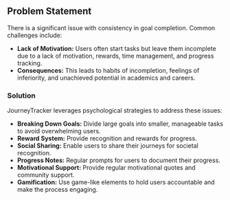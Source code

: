 ## Problem Statement
There is a significant issue with consistency in goal completion. Common challenges include:
- **Lack of Motivation:** Users often start tasks but leave them incomplete due to a lack of motivation, rewards, time management, and progress tracking.
- **Consequences:** This leads to habits of incompletion, feelings of inferiority, and unachieved potential in academics and careers.

### Solution
JourneyTracker leverages psychological strategies to address these issues:
- **Breaking Down Goals:** Divide large goals into smaller, manageable tasks to avoid overwhelming users.
- **Reward System:** Provide recognition and rewards for progress.
- **Social Sharing:** Enable users to share their journeys for societal recognition.
- **Progress Notes:** Regular prompts for users to document their progress.
- **Motivational Support:** Provide regular motivational quotes and community support.
- **Gamification:** Use game-like elements to hold users accountable and make the process engaging.